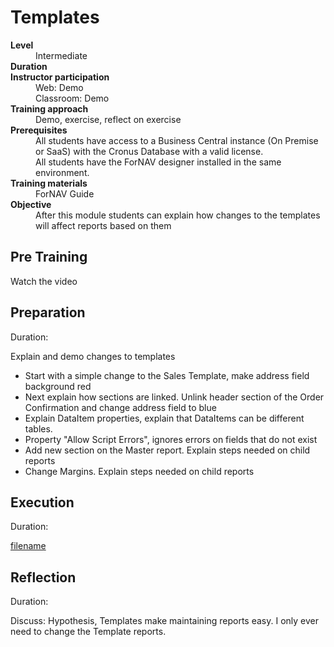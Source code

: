 # Templates
<dl>
  <dt><b>Level</b></dt>
  <dd>Intermediate</dd>
  <dt><b>Duration</b></dt>
  <dd></dd>
  <dt><b>Instructor participation</b></dt>
  <dd>Web: Demo<br>Classroom: Demo</dd>
  <dt><b>Training approach</b></dt>
  <dd>Demo, exercise, reflect on exercise</dd>
  <dt><b>Prerequisites</b></dt>
  <dd>All students have access to a Business Central instance (On Premise or SaaS) with the Cronus Database with a valid license. <br> All students have the ForNAV designer installed in the same environment.</dd>
  <dt><b>Training materials</b></dt>
  <dd>ForNAV Guide</dd>
  <dt><b>Objective</b></dt>
  <dd>After this module students can explain how changes to the templates will affect reports based on them</dd>
</dl>

## Pre Training
Watch the video []()

## Preparation
Duration:

Explain and demo changes to templates

* Start with a simple change to the Sales Template, make address field background red
* Next explain how sections are linked. Unlink header section of the Order Confirmation and change address field to blue
* Explain DataItem properties, explain that DataItems can be different tables.
* Property "Allow Script Errors", ignores errors on fields that do not exist
* Add new section on the Master report. Explain steps needed on child reports
* Change Margins. Explain steps needed on child reports

## Execution
Duration:

[filename](../../Exercises/Templates.Exercise.md ':include')

## Reflection
Duration:

Discuss: Hypothesis, Templates make maintaining reports easy. I only ever need to change the Template reports.
